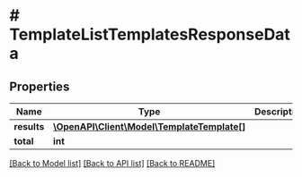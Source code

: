 # # TemplateListTemplatesResponseData

## Properties

Name | Type | Description | Notes
------------ | ------------- | ------------- | -------------
**results** | [**\OpenAPI\Client\Model\TemplateTemplate[]**](TemplateTemplate.md) |  | [optional]
**total** | **int** |  | [optional]

[[Back to Model list]](../../README.md#models) [[Back to API list]](../../README.md#endpoints) [[Back to README]](../../README.md)

